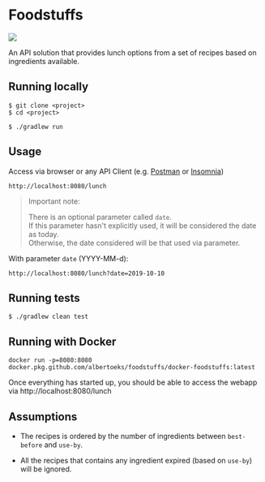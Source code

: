 # Foodstuffs

![](https://github.com/albertoeks/foodstuffs/workflows/Build/badge.svg)

An API solution that provides lunch options from a set of recipes based on ingredients available.



## Running locally
```
$ git clone <project> 
$ cd <project> 

$ ./gradlew run
```

## Usage

Access via browser or any API Client (e.g. [Postman](https://www.getpostman.com/) or [Insomnia](https://insomnia.rest/))

``` 
http://localhost:8080/lunch
```

> Important note: <br>
> 
> There is an optional parameter called `date`. <br>
> If this parameter hasn't explicitly used, it will be considered the date as today. <br>
> Otherwise, the date considered will be that used via parameter.

With parameter `date` (YYYY-MM-d):

```
http://localhost:8080/lunch?date=2019-10-10 
```

## Running tests

```
$ ./gradlew clean test
```

## Running with Docker

```
docker run -p=8080:8080 docker.pkg.github.com/albertoeks/foodstuffs/docker-foodstuffs:latest
```
Once everything has started up, you should be able to access the webapp via http://localhost:8080/lunch

## Assumptions

- The recipes is ordered by the number of ingredients between `best-before` and `use-by`.

- All the recipes that contains any ingredient expired (based on `use-by`) will be ignored.  

